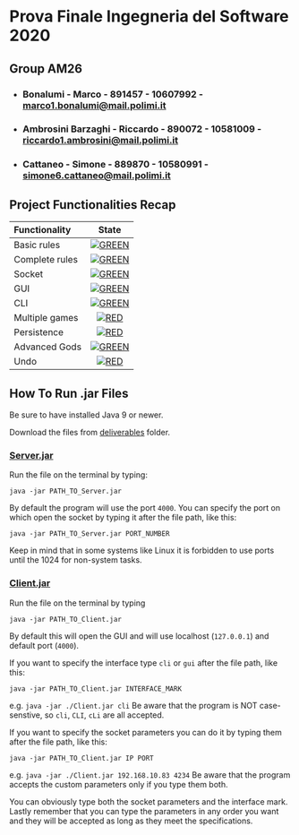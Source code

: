 # Prova Finale Ingegneria del Software 2020

## Group AM26

- ### Bonalumi - Marco - 891457 - 10607992 - marco1.bonalumi@mail.polimi.it
- ### Ambrosini Barzaghi - Riccardo - 890072 - 10581009 - riccardo1.ambrosini@mail.polimi.it
- ### Cattaneo - Simone - 889870 - 10580991 - simone6.cattaneo@mail.polimi.it

## Project Functionalities Recap

| Functionality | State |
|:-----------------------|:------------------------------------:|
| Basic rules |  [![GREEN](https://placehold.it/15/44bb44/44bb44)](#) |
| Complete rules | [![GREEN](https://placehold.it/15/44bb44/44bb44)](#) |
| Socket | [![GREEN](https://placehold.it/15/44bb44/44bb44)](#) |
| GUI | [![GREEN](https://placehold.it/15/44bb44/44bb44)](#) |
| CLI | [![GREEN](https://placehold.it/15/44bb44/44bb44)](#) |
| Multiple games | [![RED](https://placehold.it/15/f03c15/f03c15)](#) |
| Persistence | [![RED](https://placehold.it/15/f03c15/f03c15)](#) |
| Advanced Gods | [![GREEN](https://placehold.it/15/44bb44/44bb44)](#) |
| Undo | [![RED](https://placehold.it/15/f03c15/f03c15)](#) |

<!--
[![RED](https://placehold.it/15/f03c15/f03c15)](#)
[![YELLOW](https://placehold.it/15/ffdd00/ffdd00)](#)
[![GREEN](https://placehold.it/15/44bb44/44bb44)](#)
-->

## How To Run .jar Files 

Be sure to have installed Java 9 or newer.

Download the files from [deliverables](/deliverables) folder.

### [Server.jar](/deliverables/Server.jar)
Run the file on the terminal by typing:
```
java -jar PATH_TO_Server.jar
```
By default the program will use the port `4000`.
You can specify the port on which open the socket by typing it after the file path, like this:
```
java -jar PATH_TO_Server.jar PORT_NUMBER
```
Keep in mind that in some systems like Linux it is forbidden to use ports until the 1024 for non-system tasks.

### [Client.jar](/deliverables/Client.jar)
Run the file on the terminal by typing
```
java -jar PATH_TO_Client.jar
```
By default this will open the GUI and will use localhost (`127.0.0.1`) and default port (`4000`).

If you want to specify the interface type `cli` or `gui` after the file path, like this:
```
java -jar PATH_TO_Client.jar INTERFACE_MARK
```
e.g. `java -jar ./Client.jar cli`
Be aware that the program is NOT case-senstive, so `cli`, `CLI`, `cLi` are all accepted.

If you want to specify the socket parameters you can do it by typing them after the file path, like this:
```
java -jar PATH_TO_Client.jar IP PORT
```
e.g. `java -jar ./Client.jar 192.168.10.83 4234`
Be aware that the program accepts the custom parameters only if you type them both.

You can obviously type both the socket parameters and the interface mark.
Lastly remember that you can type the parameters in any order you want and they will be accepted as long as they meet the specifications.
